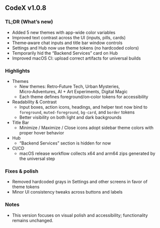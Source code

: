 ## CodeX v1.0.8

### TL;DR (What’s new)

- Added 5 new themes with app-wide color variables
- Improved text contrast across the UI (inputs, pills, cards)
- Theme‑aware chat inputs and title bar window controls
- Settings and Hub now use theme tokens (no hardcoded colors)
- Temporarily hid the “Backend Services” card on Hub
- Improved macOS CI: upload correct artifacts for universal builds

### Highlights

- Themes
  - New themes: Retro‑Future Tech, Urban Mysteries, Micro‑Adventures, AI + Art Experiments, Digital Magic
  - Each theme defines foreground/on‑color tokens for accessibility
- Readability & Contrast
  - Input boxes, action icons, headings, and helper text now bind to `foreground`, `muted-foreground`, `bg-card`, and `border` tokens
  - Better visibility on both light and dark backgrounds
- Title Bar
  - Minimize / Maximize / Close icons adopt sidebar theme colors with proper hover behavior
- Hub
  - “Backend Services” section is hidden for now
- CI/CD
  - macOS release workflow collects x64 and arm64 zips generated by the universal step

### Fixes & polish

- Removed hardcoded grays in Settings and other screens in favor of theme tokens
- Minor UI consistency tweaks across buttons and labels

### Notes

- This version focuses on visual polish and accessibility; functionality remains unchanged.
